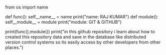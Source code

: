 from os import name


def func():
    self__name__ = name
    print("name: RAJ KUMAR")
def module():
    self__module__ = module
    print("module: GIT & GITHUB")
    
print(func(),module())
print("in this  github repository i learn about how to created this repository data  and save in the database like distributed version control systems so its easily access by other developers from other places.")

